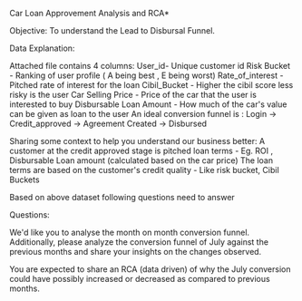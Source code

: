 Car Loan Approvement Analysis and RCA*

Objective: To understand the Lead to Disbursal Funnel.

Data Explanation:

Attached file contains 4 columns:
User_id- Unique customer id
Risk Bucket - Ranking of user profile ( A being best , E being worst)
Rate_of_interest - Pitched rate of interest for the loan
Cibil_Bucket - Higher the cibil score less risky is the user
Car Selling Price - Price of the car that the user is interested to buy
Disbursable Loan Amount - How much of the car's value can be given as loan to the user
An ideal conversion funnel is : Login -> Credit_approved -> Agreement Created -> Disbursed 

Sharing some context to help you understand our business better:
A customer at the credit approved stage is pitched loan terms - Eg. ROI , Disbursable Loan amount (calculated based on the car price)
The loan terms are based on the customer's credit quality - Like risk bucket, Cibil Buckets

Based on above dataset following questions need to answer

Questions: 

We'd like you to analyse the month on month conversion funnel. 
Additionally, please analyze the conversion funnel of July against the previous months and share your insights on the changes observed.

You are expected to share an RCA (data driven) of why the July conversion could have possibly increased or decreased as compared to previous months.
